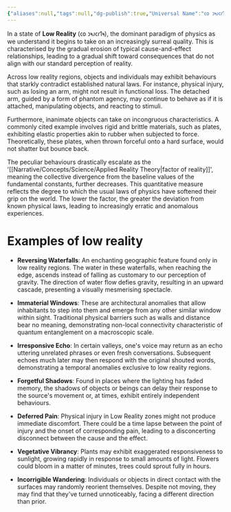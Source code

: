 ```yaml
---
{"aliases":null,"tags":null,"dg-publish":true,"Universal Name":"𐑤𐑴 𐑮𐑰𐑨𐑤𐑩𐑑𐑰","permalink":"/narrative/concepts/science/low-reality/","dgPassFrontmatter":true}
---
```


In a state of **Low Reality** (𐑤𐑴 𐑮𐑰𐑨𐑤𐑩𐑑𐑰), the dominant paradigm of physics as we understand it begins to take on an increasingly surreal quality. This is characterised by the gradual erosion of typical cause-and-effect relationships, leading to a gradual shift toward consequences that do not align with our standard perception of reality.

Across low reality regions, objects and individuals may exhibit behaviours that starkly contradict established natural laws. For instance, physical injury, such as losing an arm, might not result in functional loss. The detached arm, guided by a form of phantom agency, may continue to behave as if it is attached, manipulating objects, and reacting to stimuli.

Furthermore, inanimate objects can take on incongruous characteristics. A commonly cited example involves rigid and brittle materials, such as plates, exhibiting elastic properties akin to rubber when subjected to force. Theoretically, these plates, when thrown forceful onto a hard surface, would not shatter but bounce back. 

The peculiar behaviours drastically escalate as the '[[Narrative/Concepts/Science/Applied Reality Theory\|factor of reality]]', meaning the collective divergence from the baseline values of the fundamental constants, further decreases. This quantitative measure reflects the degree to which the usual laws of physics have softened their grip on the world. The lower the factor, the greater the deviation from known physical laws, leading to increasingly erratic and anomalous experiences. 

# Examples of low reality

- **Reversing Waterfalls**: An enchanting geographic feature found only in low reality regions. The water in these waterfalls, when reaching the edge, ascends instead of falling as customary to our perception of gravity. The direction of water flow defies gravity, resulting in an upward cascade, presenting a visually mesmerising spectacle.

- **Immaterial Windows**: These are architectural anomalies that allow inhabitants to step into them and emerge from any other similar window within sight. Traditional physical barriers such as walls and distance bear no meaning, demonstrating non-local connectivity characteristic of quantum entanglement on a macroscopic scale.

- **Irresponsive Echo**: In certain valleys, one's voice may return as an echo uttering unrelated phrases or even fresh conversations. Subsequent echoes much later may then respond with the original shouted words, demonstrating a temporal anomalies exclusive to low reality regions.

- **Forgetful Shadows**: Found in places where the lighting has faded memory, the shadows of objects or beings can delay their response to the source's movement or, at times, exhibit entirely independent behaviours.

- **Deferred Pain**: Physical injury in Low Reality zones might not produce immediate discomfort. There could be a time lapse between the point of injury and the onset of corresponding pain, leading to a disconcerting disconnect between the cause and the effect.

- **Vegetative Vibrancy**: Plants may exhibit exaggerated responsiveness to sunlight, growing rapidly in response to small amounts of light. Flowers could bloom in a matter of minutes, trees could sprout fully in hours.

- **Incorrigible Wandering**: Individuals or objects in direct contact with the surfaces may randomly reorient themselves. Despite not moving, they may find that they've turned unnoticeably, facing a different direction than prior.